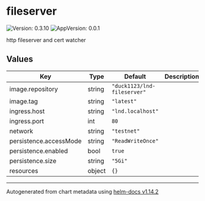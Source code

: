 # fileserver

![Version: 0.3.10](https://img.shields.io/badge/Version-0.3.10-informational?style=flat-square) ![AppVersion: 0.0.1](https://img.shields.io/badge/AppVersion-0.0.1-informational?style=flat-square)

http fileserver and cert watcher

## Values

| Key | Type | Default | Description |
|-----|------|---------|-------------|
| image.repository | string | `"duck1123/lnd-fileserver"` |  |
| image.tag | string | `"latest"` |  |
| ingress.host | string | `"lnd.localhost"` |  |
| ingress.port | int | `80` |  |
| network | string | `"testnet"` |  |
| persistence.accessMode | string | `"ReadWriteOnce"` |  |
| persistence.enabled | bool | `true` |  |
| persistence.size | string | `"5Gi"` |  |
| resources | object | `{}` |  |

----------------------------------------------
Autogenerated from chart metadata using [helm-docs v1.14.2](https://github.com/norwoodj/helm-docs/releases/v1.14.2)
